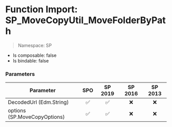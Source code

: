 # Function Import: SP_MoveCopyUtil_MoveFolderByPath

> Namespace: SP

- Is composable: false
- Is bindable: false

### Parameters

Parameter | SPO | SP 2019 | SP 2016 | SP 2013
----------|:---:|:-------:|:-------:|:-------:
DecodedUrl (Edm.String) | ✅ | ✅ | ❌ | ❌
options (SP.MoveCopyOptions) | ✅ | ✅ | ❌ | ❌